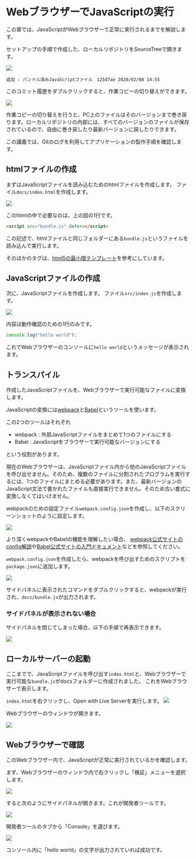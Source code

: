 # WebブラウザーでJavaScriptの実行

この章では、JavaScriptがWebブラウザーで正常に実行されるまでを解説します。

セットアップの手順で作成した、ローカルリポジトリをSourceTreeで開きます。

![](https://www.evernote.com/l/AAl35-91Z5hFqbjj8oZL1gafhcTToVSA-mkB/image.png)

    追加 : バンドル済みJavaScriptファイル　125d7ae 2020/02/08 14:55

このコミット履歴をダブルクリックすると、作業コピーの切り替えができます。

![](https://www.evernote.com/l/AAlqvDE2KPxIH6b2tT2Q6bjT5-C8sGVe1PcB/image.png)

作業コピーの切り替えを行うと、PC上のファイルはそのバージョンまで巻き戻ります。ローカルリポジトリの内部には、すべてのバージョンのファイルが保存されているので、自由に巻き戻したり最新バージョンに戻したりできます。

この講義では、Gitのログを利用してアプリケーションの製作手順を確認します。

## htmlファイルの作成

まずはJavaScriptファイルを読み込むためのhtmlファイルを作成します。
ファイル`docs/index.html`を作成します。

![](https://www.evernote.com/l/AAmIcbRwYxBIq7ZMIxRPXTas6CQ_2NgL4BEB/image.png)

このhtmlの中で必要なのは、上の図の1行です。

```html
<script src="bundle.js" defer></script>
```

この記述で、htmlファイルと同じフォルダーにある`bundle.js`というファイルを読み込んで実行します。

そのほかのタグは、[html5の最小限テンプレート](https://www.sitepoint.com/a-minimal-html-document-html5-edition/)を参考にしています。

## JavaScriptファイルの作成

次に、JavaScriptファイルを作成します。
ファイル`src/index.js`を作成します。

![](https://www.evernote.com/l/AAkPvZXSe-tBvreTXWi5wBJvkJQfsNMg-OUB/image.png)

内容は動作確認のための1行のみです。

```js
console.log("hello world");
```

これでWebブラウザーのコンソールに`hello world`というメッセージが表示されます。

## トランスパイル

作成したJavaScriptファイルを、Webブラウザーで実行可能なファイルに変換します。

JavaScriptの変換には[webpack](https://webpack.js.org/)と[Babel](https://babeljs.io/)というツールを使います。

この2つのツールはそれぞれ

- webpack : 外部JavaScriptファイルをまとめて1つのファイルにする
- Babel : JavaScriptをブラウザーで実行可能なバージョンにする

という役割があります。

現在のWebブラウザーは、JavaScriptファイル内から他のJavaScriptファイルを呼び出せません。そのため、複数のファイルに分割されたプログラムを実行するには、1つのファイルにまとめる必要があります。また、最新バージョンのJavaScript文法で書かれたファイルも直接実行できません。そのため古い書式に変換しなくてはいけません。

webpackのための設定ファイル`webpack.config.json`を作成し、以下のスクリーンショットのように設定します。

![](https://www.evernote.com/l/AAlb51nL7phLgJGjKg6J7tM1jRzdomnDJFQB/image.png)

より深くwebpackやBabelの機能を理解したい場合、
[webpack公式サイトのconfig解説](https://webpack.js.org/configuration/)や[Babel公式サイトの入門ドキュメント](https://babeljs.io/docs/en/)などを参照してください。

`webpack.config.json`を作成したら、webpackを呼び出すためのスクリプトを`package.json`に追加します。

![](https://www.evernote.com/l/AAmdUmfBaKpCHZk3h-vIM1bOdW7HoNWOAAsB/image.png)

サイドパネルに表示されたコマンドをダブルクリックすると、webpackが実行され、`docs/bundle.js`が出力されます。

### サイドパネルが表示されない場合

サイドパネルを閉じてしまった場合、以下の手順で再表示できます。

![](https://www.evernote.com/l/AAliIhjTgPBKPo1zeAUuBT-I-22fjA3W-WkB/image.png)

## ローカルサーバーの起動

ここまでで、JavaScriptファイルを呼び出す`index.html`と、Webブラウザーで実行可能な`bundle.js`がdocsフォルダーに作成されました。
これをWebブラウザーで表示します。

`index.html`を右クリックし、Open with Live Serverを実行します。
![](https://www.evernote.com/l/AAlHTyIyYDxBEYizsnDE_OPTOzd1lSHhmPgB/image.png)

Webブラウザーのウィンドウが開きます。

![](https://www.evernote.com/l/AAnAs7K5nvVIz4qlqyuk3aKIDaE1Wa9cNTIB/image.png)

## Webブラウザーで確認

このWebブラウザー内で、JavaScriptが正常に実行されているかを確認します。

まず、Webブラウザーのウィンドウ内で右クリックし「検証」メニューを選択します。

![](https://www.evernote.com/l/AAksm9EqB5tI7J-2m7en02lOrbK-obuabocB/image.png)

すると次のようにサイドパネルが開きます。これが開発者ツールです。

![](https://www.evernote.com/l/AAnN2dHFBrVJCZ9c6Yjt1EQZJoazrskuO-UB/image.png)

開発者ツールのタブから「Console」を選びます。

![](https://www.evernote.com/l/AAlhQ3JgOuFLd4E_lVD2K2DXzAtYCCjmkdkB/image.png)

コンソール内に「hello world」の文字が出力されていれば成功です。
